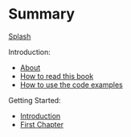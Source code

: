 # Summary

[Splash](README.md)

Introduction:

<!--* [Preface](introduction/preface.md)-->
* [About](introduction/about.md)
* [How to read this book](introduction/how-to-read-this-book.md)
* [How to use the code examples](introduction/how-to-use-the-code-repository.md) 


Getting Started: 

* [Introduction](introduction.md)
* [First Chapter](chapter1.md)

